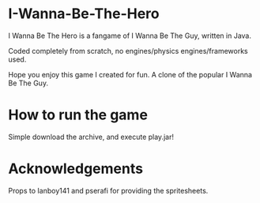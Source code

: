 # I-Wanna-Be-The-Hero
I Wanna Be The Hero is a fangame of I Wanna Be The Guy, written in Java.

Coded completely from scratch, no engines/physics engines/frameworks used.

Hope you enjoy this game I created for fun. A clone of the popular I Wanna Be The Guy.

# How to run the game
Simple download the archive, and execute play.jar!

# Acknowledgements
Props to Ianboy141 and pserafi for providing the spritesheets.
